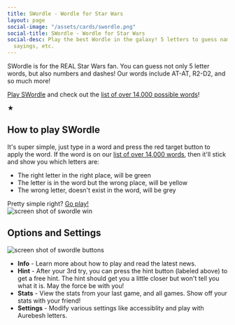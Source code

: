 ```yaml
---
title: SWordle - Wordle for Star Wars
layout: page
social-image: "/assets/cards/swordle.png"
social-title: SWordle - Wordle for Star Wars
social-desc: Play the best Wordle in the galaxy! 5 letters to guess names, planets,
  sayings, etc.
---
```


SWordle is for the REAL Star Wars fan. You can guess not only 5 letter words, but also numbers and dashes! Our words include AT-AT, R2-D2, and so much more!

<a href="https://wordle.starwars.guide" target="_blank">Play SWordle</a> and check out the <a href="{{ 'swordle-word-list' | absolute_url}}">list of over 14,000 possible words</a>!

<div class="separator">
	<div class="separator-line bg-red-400"></div>
	<span class="separator-icon">★</span>
	<div class="separator-line bg-blue-400"></div>
</div>

## How to play SWordle
<div class="screenshot">
<div class="description">	It's super simple, just type in a word and press the red target button to apply the word. If the word is on our <a href="{{ 'swordle-word-list' | absolute_url}}">list of over 14,000 words</a>, then it'll stick and show you which letters are:
	<ul>
		<li>The right letter in the right place, will be green</li>
		<li>The letter is in the word but the wrong place, will be yellow</li>
		<li>The wrong letter, doesn't exist in the word, will be grey</li>
	</ul>
	Pretty simple right? <a href="https://wordle.starwars.guide" target="_blank">Go play!</a>
	</div>
<img src="{{ 'assets/swordle win.png' | relative_url }}"  alt="screen shot of swordle win" />
</div>

<h2>Options and Settings</h2>

<div class="screenshot">
<img src="{{ 'assets/swordle buttons.png' | relative_url }}"  alt="screen shot of swordle buttons" />
<div class="description">
<ul>
	<li><strong>Info</strong> - Learn more about how to play and read the latest news.</li>
	<li><strong>Hint</strong> -	After your 3rd try, you can press the hint button (labeled above) to get a free hint. The hint should get you a little closer but won't tell you what it is. May the force be with you!</li>
	<li><strong>Stats</strong> - View the stats from your last game, and all games. Show off your stats with your friend!</li>
	<li><strong>Settings</strong> - Modify various settings like accessiblity and play with Aurebesh letters. 
	</ul>
</div>
</div>

